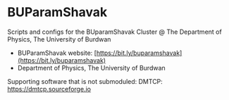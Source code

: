 # BUParamShavak

Scripts and configs for the BUparamShavak Cluster @ The Department of Physics, The University of Burdwan   

* BUParamShavak website: [https://bit.ly/buparamshavak](https://bit.ly/buparamshavak)
* Department of Physics, The University of Burdwan

Supporting software that is not submoduled:
DMTCP: https://dmtcp.sourceforge.io

